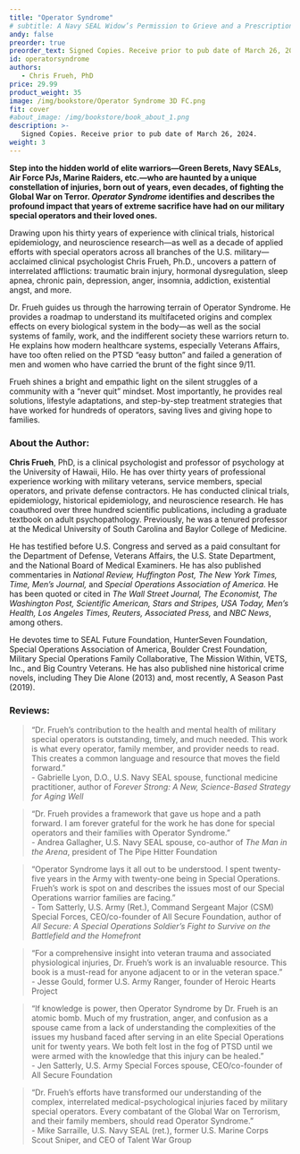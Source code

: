```yaml
---
title: "Operator Syndrome"
# subtitle: A Navy SEAL Widow’s Permission to Grieve and a Prescription for Hope
andy: false
preorder: true
preorder_text: Signed Copies. Receive prior to pub date of March 26, 2024. 
id: operatorsyndrome
authors:
   - Chris Frueh, PhD
price: 29.99
product_weight: 35
image: /img/bookstore/Operator Syndrome 3D FC.png
fit: cover
#about_image: /img/bookstore/book_about_1.png
description: >-
   Signed Copies. Receive prior to pub date of March 26, 2024.
weight: 3
---
```


**Step into the hidden world of elite warriors—Green Berets, Navy SEALs, Air Force PJs, Marine Raiders, etc.—who are haunted by a unique constellation of injuries, born out of years, even decades, of fighting the Global War on Terror. *Operator Syndrome* identifies and describes the profound impact that years of extreme sacrifice have had on our military special operators and their loved ones.**

Drawing upon his thirty years of experience with clinical trials, historical epidemiology, and neuroscience research—as well as a decade of applied efforts with special operators across all branches of the U.S. military—acclaimed clinical psychologist Chris Frueh, Ph.D., uncovers a pattern of interrelated afflictions: traumatic brain injury, hormonal dysregulation, sleep apnea, chronic pain, depression, anger, insomnia, addiction, existential angst, and more.

Dr. Frueh guides us through the harrowing terrain of Operator Syndrome. He provides a roadmap to understand its multifaceted origins and complex effects on every biological system in the body—as well as the social systems of family, work, and the indifferent society these warriors return to. He explains how modern healthcare systems, especially Veterans Affairs, have too often relied on the PTSD “easy button” and failed a generation of men and women who have carried the brunt of the fight since 9/11.

Frueh shines a bright and empathic light on the silent struggles of a community with a “never quit” mindset. Most importantly, he provides real solutions, lifestyle adaptations, and step-by-step treatment strategies that have worked for hundreds of operators, saving lives and giving hope to families.

### About the Author:
**Chris Frueh**, PhD, is a clinical psychologist and professor of psychology at the University of Hawaii, Hilo. He has over thirty years of professional experience working with military veterans, service members, special operators, and private defense contractors. He has conducted clinical trials, epidemiology, historical epidemiology, and neuroscience research. He has coauthored over three hundred scientific publications, including a graduate textbook on adult psychopathology. Previously, he was a tenured professor at the Medical University of South Carolina and Baylor College of Medicine.

He has testified before U.S. Congress and served as a paid consultant for the Department of Defense, Veterans Affairs, the U.S. State Department, and the National Board of Medical Examiners. He has also published commentaries in *National Review, Huffington Post, The New York Times, Time, Men’s Journal,* and *Special Operations Association of America*. He has been quoted or cited in *The Wall Street Journal, The Economist, The Washington Post, Scientific American, Stars and Stripes, USA Today, Men’s Health, Los Angeles Times, Reuters, Associated Press,* and *NBC News*, among others. 

He devotes time to SEAL Future Foundation, HunterSeven Foundation, Special Operations Association of America, Boulder Crest Foundation, Military Special Operations Family Collaborative, The Mission Within, VETS, Inc., and Big Country Veterans. He has also published nine historical crime novels, including They Die Alone (2013) and, most recently, A Season Past (2019).


### Reviews: 
>“Dr. Frueh’s contribution to the health and mental health of military special operators is outstanding, timely, and much needed. This work is what every operator, family member, and provider needs to read. This creates a common language and resource that moves the field forward.” <br> - Gabrielle Lyon, D.O., U.S. Navy SEAL spouse, functional medicine practitioner, author of *Forever Strong: A New, Science-Based Strategy for Aging Well*

>“Dr. Frueh provides a framework that gave us hope and a path forward. I am forever grateful for the work he has done for special operators and their families with Operator Syndrome.”<br> - Andrea Gallagher, U.S. Navy SEAL spouse, co-author of *The Man in the Arena*, president of The Pipe Hitter Foundation

> “Operator Syndrome lays it all out to be understood. I spent twenty-five years in the Army with twenty-one being in Special Operations. Frueh’s work is spot on and describes the issues most of our Special Operations warrior families are facing.”<br> - Tom Satterly, U.S. Army (Ret.), Command Sergeant Major (CSM) Special Forces, CEO/co-founder of All Secure Foundation, author of *All Secure: A Special Operations Soldier’s Fight to Survive on the Battlefield and the Homefront*

> “For a comprehensive insight into veteran trauma and associated physiological injuries, Dr. Frueh’s work is an invaluable resource. This book is a must-read for anyone adjacent to or in the veteran space.” <br> - Jesse Gould, former U.S. Army Ranger, founder of Heroic Hearts Project

>“If knowledge is power, then Operator Syndrome by Dr. Frueh is an atomic bomb. Much of my frustration, anger, and confusion as a spouse came from a lack of understanding the complexities of the issues my husband faced after serving in an elite Special Operations unit for twenty years. We both felt lost in the fog of PTSD until we were armed with the knowledge that this injury can be healed.”<br> - Jen Satterly, U.S. Army Special Forces spouse, CEO/co-founder of All Secure Foundation

>“Dr. Frueh’s efforts have transformed our understanding of the complex, interrelated medical-psychological injuries faced by military special operators. Every combatant of the Global War on Terrorism, and their family members, should read Operator Syndrome.”<br> - Mike Sarraille, U.S. Navy SEAL (ret.), former U.S. Marine Corps Scout Sniper, and CEO of Talent War Group
